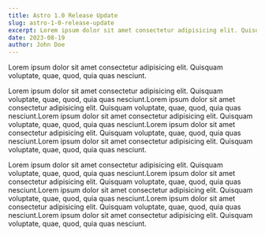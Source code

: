 ```yaml
---
title: Astro 1.0 Release Update
slug: astro-1-0-release-update
excerpt: Lorem ipsum dolor sit amet consectetur adipisicing elit. Quisquam voluptate, quae, quod, quia quas nesciunt.
date: 2023-08-19
author: John Doe
---
```


Lorem ipsum dolor sit amet consectetur adipisicing elit. Quisquam voluptate, quae, quod, quia quas nesciunt.

Lorem ipsum dolor sit amet consectetur adipisicing elit. Quisquam voluptate, quae, quod, quia quas nesciunt.Lorem ipsum dolor sit amet consectetur adipisicing elit. Quisquam voluptate, quae, quod, quia quas nesciunt.Lorem ipsum dolor sit amet consectetur adipisicing elit. Quisquam voluptate, quae, quod, quia quas nesciunt.Lorem ipsum dolor sit amet consectetur adipisicing elit. Quisquam voluptate, quae, quod, quia quas nesciunt.Lorem ipsum dolor sit amet consectetur adipisicing elit. Quisquam voluptate, quae, quod, quia quas nesciunt.

Lorem ipsum dolor sit amet consectetur adipisicing elit. Quisquam voluptate, quae, quod, quia quas nesciunt.Lorem ipsum dolor sit amet consectetur adipisicing elit. Quisquam voluptate, quae, quod, quia quas nesciunt.Lorem ipsum dolor sit amet consectetur adipisicing elit. Quisquam voluptate, quae, quod, quia quas nesciunt.Lorem ipsum dolor sit amet consectetur adipisicing elit. Quisquam voluptate, quae, quod, quia quas nesciunt.Lorem ipsum dolor sit amet consectetur adipisicing elit. Quisquam voluptate, quae, quod, quia quas nesciunt.